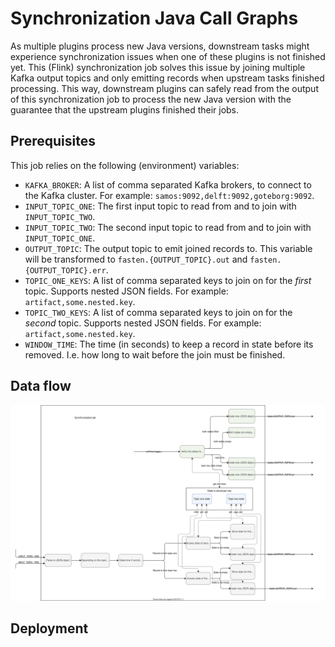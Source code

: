 # Synchronization Java Call Graphs
As multiple plugins process new Java versions, downstream tasks might experience synchronization issues when one of these plugins is not finished yet.
This (Flink) synchronization job solves this issue by joining multiple Kafka output topics and only emitting records when upstream tasks finished processing.
This way, downstream plugins can safely read from the output of this synchronization job to process the new Java version with the guarantee that the upstream plugins finished their jobs.

## Prerequisites
This job relies on the following (environment) variables:
- `KAFKA_BROKER`: A list of comma separated Kafka brokers, to connect to the Kafka cluster. For example: `samos:9092,delft:9092,goteborg:9092`.
- `INPUT_TOPIC_ONE`: The first input topic to read from and to join with `INPUT_TOPIC_TWO`.
- `INPUT_TOPIC_TWO`: The second input topic to read from and to join with `INPUT_TOPIC_ONE`.
- `OUTPUT_TOPIC`: The output topic to emit joined records to. This variable will be transformed to `fasten.{OUTPUT_TOPIC}.out` and `fasten.{OUTPUT_TOPIC}.err`.
- `TOPIC_ONE_KEYS`: A list of comma separated keys to join on for the _first_ topic. Supports nested JSON fields. For example: `artifact,some.nested.key`.
- `TOPIC_TWO_KEYS`: A list of comma separated keys to join on for the _second_ topic. Supports nested JSON fields. For example: `artifact,some.nested.key`.
- `WINDOW_TIME`: The time (in seconds) to keep a record in state before its removed. I.e. how long to wait before the join must be finished. 

## Data flow
<img src="sync_job.svg"/>

## Deployment